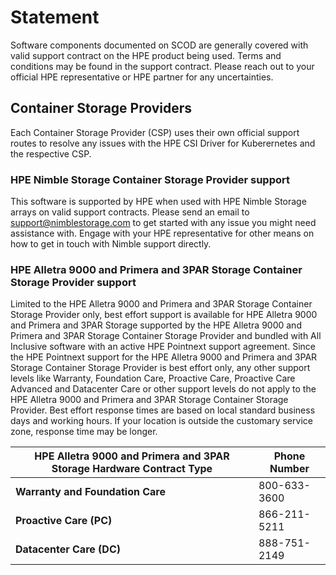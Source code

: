 # Statement

Software components documented on SCOD are generally covered with valid support contract on the HPE product being used. Terms and conditions may be found in the support contract. Please reach out to your official HPE representative or HPE partner for any uncertainties.

## Container Storage Providers

Each Container Storage Provider (CSP) uses their own official support routes to resolve any issues with the HPE CSI Driver for Kuberernetes and the respective CSP.

### HPE Nimble Storage Container Storage Provider support

This software is supported by HPE when used with HPE Nimble Storage arrays on valid support contracts. Please send an email to [support@nimblestorage.com](mailto:support@nimblestorage.com) to get started with any issue you might need assistance with. Engage with your HPE representative for other means on how to get in touch with Nimble support directly.

### HPE Alletra 9000 and Primera and 3PAR Storage Container Storage Provider support

Limited to the HPE Alletra 9000 and Primera and 3PAR Storage Container Storage Provider only, best effort support is available for HPE Alletra 9000 and Primera and 3PAR Storage supported by the HPE Alletra 9000 and Primera and 3PAR Storage Container Storage Provider and bundled with All Inclusive software with an active HPE Pointnext support agreement. Since the HPE Pointnext support for the HPE Alletra 9000 and Primera and 3PAR Storage Container Storage Provider is best effort only, any other support levels like Warranty, Foundation Care, Proactive Care, Proactive Care Advanced and Datacenter Care or other support levels do not apply to the HPE Alletra 9000 and Primera and 3PAR Storage Container Storage Provider. Best effort response times are based on local standard business days and working hours. If your location is outside the customary service zone, response time may be longer.

| HPE Alletra 9000 and Primera and 3PAR Storage Hardware Contract Type | Phone Number |
| -------------------------------------------------------------------- | ------------ |
| **Warranty and Foundation Care**                                     | 800-633-3600 |
| **Proactive Care (PC)**                                              | 866-211-5211 |
| **Datacenter Care (DC)**                                             | 888-751-2149 |
